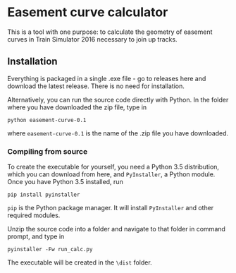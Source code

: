# Easement curve calculator

This is a tool with one purpose: to calculate the geometry of easement curves in Train Simulator 2016 necessary to join up tracks.

## Installation

Everything is packaged in a single .exe file - go to releases here and download the latest release. There is no need for installation.

Alternatively, you can run the source code directly with Python. In the folder where you have downloaded the zip file, type in
```
python easement-curve-0.1
```
where `easement-curve-0.1` is the name of the .zip file you have downloaded.

### Compiling from source

To create the executable for yourself, you need a Python 3.5 distribution, which you can download from here, and `PyInstaller`, a Python module. Once you have Python 3.5 installed, run
```
pip install pyinstaller
```
`pip` is the Python package manager. It will install `PyInstaller` and other required modules.

Unzip the source code into a folder and navigate to that folder in command prompt, and type in
```
pyinstaller -Fw run_calc.py
```
The executable will be created in the `\dist` folder.
